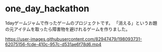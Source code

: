 # one_day_hackathon
1dayゲームジャムで作ったゲームのプロジェクトです。
「消える」というお題の元アイテムを取ったら障害物を避けれるゲームを作りました。

https://user-images.githubusercontent.com/82947479/198093731-62075156-fcde-410c-957c-d531ae6f78d6.mp4

